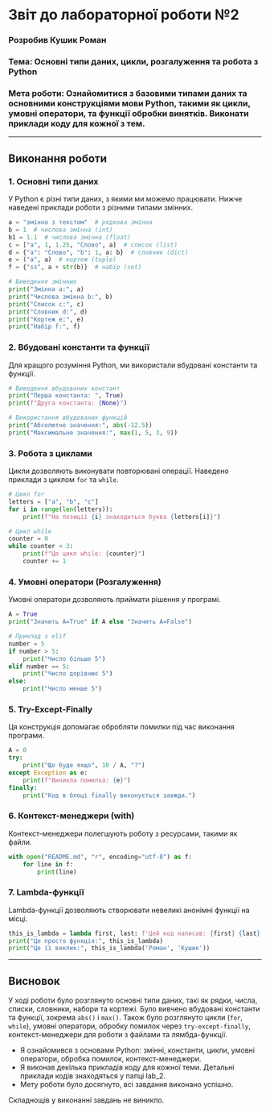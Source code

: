 # Звіт до лабораторної роботи №2
### Розробив Кушик Роман
### Тема: Основні типи даних, цикли, розгалуження та робота з Python
### Мета роботи: Ознайомитися з базовими типами даних та основними конструкціями мови Python, такими як цикли, умовні оператори, та функції обробки винятків. Виконати приклади коду для кожної з тем.

---

## Виконання роботи

### 1. Основні типи даних

У Python є різні типи даних, з якими ми можемо працювати. Нижче наведені приклади роботи з різними типами змінних.

```python
a = "змінна з текстом"  # рядкова змінна
b = 1  # числова змінна (int)
b1 = 1.1  # числова змінна (float)
c = ["a", 1, 1.25, "Слово", a]  # список (list)
d = {"a": "Слово", "b": 1, a: b}  # словник (dict)
e = ("a", a)  # кортеж (tuple)
f = {"ss", a + str(b)}  # набір (set)

# Виведення змінних
print("Змінна a:", a)
print("Числова змінна b:", b)
print("Список c:", c)
print("Словник d:", d)
print("Кортеж e:", e)
print("Набір f:", f)
```

### 2. Вбудовані константи та функції

Для кращого розуміння Python, ми використали вбудовані константи та функції.

```python
# Виведення вбудованих констант
print("Перша константа: ", True)
print(f"Друга константа: {None}")

# Використання вбудованих функцій
print("Абсолютне значення:", abs(-12.5))
print("Максимальне значення:", max(1, 5, 3, 9))
```

### 3. Робота з циклами

Цикли дозволяють виконувати повторювані операції. Наведено приклади з циклом `for` та `while`.

```python
# Цикл for
letters = ["a", "b", "c"]
for i in range(len(letters)):
    print(f"На позиції {i} знаходиться буква {letters[i]}")

# Цикл while
counter = 0
while counter < 3:
    print(f"Це цикл while: {counter}")
    counter += 1
```

### 4. Умовні оператори (Розгалуження)

Умовні оператори дозволяють приймати рішення у програмі.

```python
A = True
print("Значить А=True" if A else "Значить А=False")

# Приклад з elif
number = 5
if number > 5:
    print("Число більше 5")
elif number == 5:
    print("Число дорівнює 5")
else:
    print("Число менше 5")
```

### 5. Try-Except-Finally

Ця конструкція допомагає обробляти помилки під час виконання програми.

```python
A = 0
try:
    print("Що буде якщо", 10 / A, "?")
except Exception as e:
    print(f"Виникла помилка: {e}")
finally:
    print("Код в блоці finally виконується завжди.")
```

### 6. Контекст-менеджери (with)

Контекст-менеджери полегшують роботу з ресурсами, такими як файли.

```python
with open("README.md", "r", encoding="utf-8") as f:
    for line in f:
        print(line)
```

### 7. Lambda-функції

Lambda-функції дозволяють створювати невеликі анонімні функції на місці.

```python
this_is_lambda = lambda first, last: f'Цей код написав: {first} {last}'
print("Це просто функція:", this_is_lambda)
print("Це її виклик:", this_is_lambda('Роман', 'Кушик'))
```

---

## Висновок

У ході роботи було розглянуто основні типи даних, такі як рядки, числа, списки, словники, набори та кортежі. Було вивчено вбудовані константи та функції, зокрема `abs()` і `max()`. Також було розглянуто цикли (`for`, `while`), умовні оператори, обробку помилок через `try-except-finally`, контекст-менеджери для роботи з файлами та лямбда-функції.

- Я ознайомився з основами Python: змінні, константи, цикли, умовні оператори, обробка помилок, контекст-менеджери.
- Я виконав декілька прикладів коду для кожної теми. Детальні приклади кодів знаходяться у папці lab_2.
- Мету роботи було досягнуто, всі завдання виконано успішно.

Складнощів у виконанні завдань не виникло.